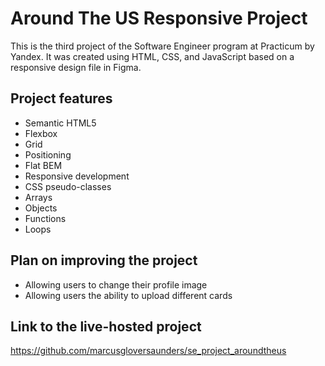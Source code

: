 # Around The US Responsive Project

This is the third project of the Software Engineer program at Practicum by Yandex. It was created using HTML, CSS, and JavaScript based on a responsive design file in Figma.

## Project features

- Semantic HTML5
- Flexbox
- Grid
- Positioning
- Flat BEM
- Responsive development
- CSS pseudo-classes
- Arrays
- Objects
- Functions
- Loops

## Plan on improving the project

- Allowing users to change their profile image
- Allowing users the ability to upload different cards

## Link to the live-hosted project

https://github.com/marcusgloversaunders/se_project_aroundtheus
